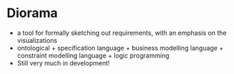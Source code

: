# Diorama

- a tool for formally sketching out requirements, with an emphasis on the visualizations
- ontological + specification language + business modelling language + constraint modelling language + logic programming
- Still very much in development!




